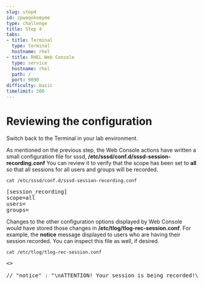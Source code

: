 ```yaml
---
slug: step4
id: zpweqokemyme
type: challenge
title: Step 4
tabs:
- title: Terminal
  type: terminal
  hostname: rhel
- title: RHEL Web Console
  type: service
  hostname: rhel
  path: /
  port: 9090
difficulty: basic
timelimit: 300
---
```

# Reviewing the configuration

Switch back to the Terminal in your lab environment.

As mentioned on the previous step, the Web Console actions have written a
small configuration file for sssd,
__/etc/sssd/conf.d/sssd-session-recording.conf__  You can review it to verify
that the scope has been set to __all__ so that
all sessions for all users and groups will be recorded.

```
cat /etc/sssd/conf.d/sssd-session-recording.conf
```

<pre class=file>
[session_recording]
scope=all
users=
groups=
</pre>

Changes to the other configuration options displayed by Web Console would have
stored those changes in __/etc/tlog/tlog-rec-session.conf__.  For example, the
__notice__ message displayed to users who are having their session recorded.
You can inspect this file as well, if desired.

```
cat /etc/tlog/tlog-rec-session.conf
```

<pre class=file>
<<OUTPUT ABRIDGED>>

// "notice" : "\nATTENTION! Your session is being recorded!\n\n",

</pre>
